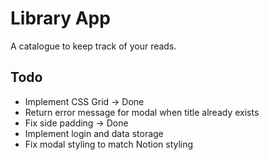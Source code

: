 # Library App

A catalogue to keep track of your reads.

## Todo
- Implement CSS Grid -> Done
- Return error message for modal when title already exists
- Fix side padding -> Done
- Implement login and data storage
- Fix modal styling to match Notion styling